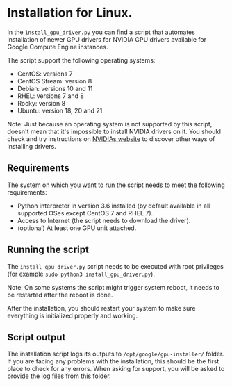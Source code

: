 # Installation for Linux.

In the `install_gpu_driver.py` you can find a script that automates installation
of newer GPU drivers for NVIDIA GPU drivers available for Google Compute Engine
instances.

The script support the following operating systems:

* CentOS: versions 7
* CentOS Stream: version 8
* Debian: versions 10 and 11
* RHEL: versions 7 and 8
* Rocky: version 8
* Ubuntu: version 18, 20 and 21

Note: Just because an operating system is not supported by this script, doesn't
mean that it's impossible to install NVIDIA drivers on it. You should check and
try instructions on
[NVIDIAs website](https://docs.nvidia.com/cuda/cuda-installation-guide-linux/index.html)
to discover other ways of installing drivers.

## Requirements

The system on which you want to run the script needs to meet the following
requirements:

*   Python interpreter in version 3.6 installed (by default available in all
    supported OSes except CentOS 7 and RHEL 7).
*   Access to Internet (the script needs to download the driver).
*   (optional) At least one GPU unit attached.

## Running the script

The `install_gpu_driver.py` script needs to be executed with root privileges
(for example `sudo python3 install_gpu_driver.py`).

Note: On some systems the script might trigger system reboot, it
needs to be restarted after the reboot is done.

After the installation, you should restart your system to make sure everything
is initialized properly and working.

## Script output

The installation script logs its outputs to `/opt/google/gpu-installer/` folder.
If you are facing any problems with the installation, this should be the first
place to check for any errors. When asking for support, you will be asked to
provide the log files from this folder.
